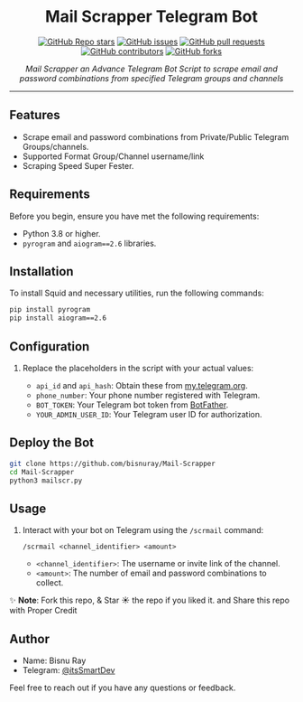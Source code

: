 <h1 align="center">Mail Scrapper Telegram Bot</h1>

<p align="center">
  <a href="https://github.com/bisnuray/Mail-Scrapper/stargazers"><img src="https://img.shields.io/github/stars/bisnuray/Mail-Scrapper?color=blue&style=flat" alt="GitHub Repo stars"></a>
  <a href="https://github.com/bisnuray/Mail-Scrapper/issues"><img src="https://img.shields.io/github/issues/bisnuray/Mail-Scrapper" alt="GitHub issues"></a>
  <a href="https://github.com/bisnuray/Mail-Scrapper/pulls"><img src="https://img.shields.io/github/issues-pr/bisnuray/Mail-Scrapper" alt="GitHub pull requests"></a>
  <a href="https://github.com/bisnuray/Mail-Scrapper/graphs/contributors"><img src="https://img.shields.io/github/contributors/bisnuray/Mail-Scrapper?style=flat" alt="GitHub contributors"></a>
  <a href="https://github.com/bisnuray/Mail-Scrapper/network/members"><img src="https://img.shields.io/github/forks/bisnuray/Mail-Scrapper?style=flat" alt="GitHub forks"></a>
</p>

<p align="center">
  <em>Mail Scrapper an Advance Telegram Bot Script to scrape email and password combinations from specified Telegram groups and channels</em>
</p>
<hr>

## Features

- Scrape email and password combinations from Private/Public Telegram Groups/channels.
- Supported Format Group/Channel username/link
- Scraping Speed Super Fester.

## Requirements

Before you begin, ensure you have met the following requirements:

- Python 3.8 or higher.
- `pyrogram` and `aiogram==2.6` libraries.

## Installation

To install Squid and necessary utilities, run the following commands:

```bash
pip install pyrogram
pip install aiogram==2.6
```

## Configuration

1. Replace the placeholders in the script with your actual values:

    - `api_id` and `api_hash`: Obtain these from [my.telegram.org](https://my.telegram.org).
    - `phone_number`: Your phone number registered with Telegram.
    - `BOT_TOKEN`: Your Telegram bot token from [BotFather](https://t.me/BotFather).
    - `YOUR_ADMIN_USER_ID`: Your Telegram user ID for authorization.

## Deploy the Bot

```sh
git clone https://github.com/bisnuray/Mail-Scrapper
cd Mail-Scrapper
python3 mailscr.py
```

## Usage

1. Interact with your bot on Telegram using the `/scrmail` command:

    ```plaintext
    /scrmail <channel_identifier> <amount>
    ```

    - `<channel_identifier>`: The username or invite link of the channel.
    - `<amount>`: The number of email and password combinations to collect.


✨ **Note**: Fork this repo, & Star ☀️ the repo if you liked it. and Share this repo with Proper Credit

## Author

- Name: Bisnu Ray
- Telegram: [@itsSmartDev](https://t.me/itsSmartDev)

Feel free to reach out if you have any questions or feedback.
